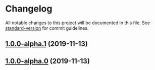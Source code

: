 # Changelog

All notable changes to this project will be documented in this file. See [standard-version](https://github.com/conventional-changelog/standard-version) for commit guidelines.

## [1.0.0-alpha.1](https://github.com/stefanfrede/monkey-bar/compare/v1.0.0-alpha.0...v1.0.0-alpha.1) (2019-11-13)

## [1.0.0-alpha.0](https://github.com/stefanfrede/monkey-bar/compare/v1.0.0-alpha1...v1.0.0-alpha.0) (2019-11-13)
